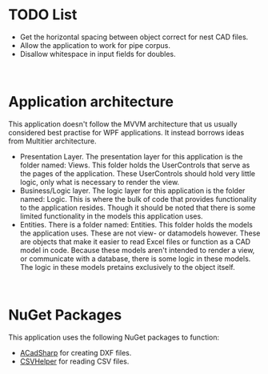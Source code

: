 # TODO List
- Get the horizontal spacing between object correct for nest CAD files.
- Allow the application to work for pipe corpus.
- Disallow whitespace in input fields for doubles.

<br>

# Application architecture
This application doesn't follow the MVVM architecture that us usually considered best practise for WPF applications. It instead borrows ideas from Multitier architecture. 

- Presentation Layer. The presentation layer for this application is the folder named: Views. This folder holds the UserControls that serve as the pages of the application. These UserControls should hold very little logic, only what is necessary to render the view.
- Business/Logic layer. The logic layer for this application is the folder named: Logic. This is where the bulk of code that provides functionality to the application resides. Though it should be noted that there is some limited functionality in the models this application uses.
- Entities. There is a folder named: Entities. This folder holds the models the application uses. These are not view- or datamodels however. These are objects that make it easier to read Excel files or function as a CAD model in code. Because these models aren't intended to render a view, or communicate with a database, there is some logic in these models. The logic in these models pretains exclusively to the object itself.

<br>

# NuGet Packages
This application uses the following NuGet packages to function:
- [ACadSharp](https://www.nuget.org/packages/ACadSharp/) for creating DXF files.
- [CSVHelper](https://www.nuget.org/packages/CsvHelper) for reading CSV files.